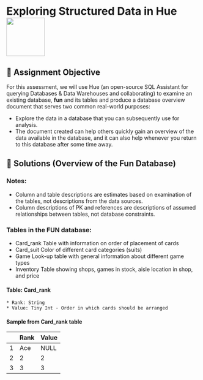 # Exploring Structured Data in Hue <img src= "https://user-images.githubusercontent.com/94797745/146965611-910aa20c-8566-430f-9389-9e4273e7d825.jpg" width = "100" height = "100"> 
## 📝 Assignment Objective
For this assessment, we will use Hue (an open-source SQL Assistant for querying Databases & Data Warehouses and collaborating) to examine an existing database, **fun** and its tables and produce a database overview document that serves two common real-world purposes:
* Explore the data in a database that you can subsequently use for analysis.
* The document created can help others quickly gain an overview of the data available in the database, and it can also help whenever you return to this database after some time away.
## 🚀 Solutions (Overview of the Fun Database)
### Notes:
* Column and table descriptions are estimates based on examination of the tables, not descriptions from the data sources.
* Column descriptions of PK and references are descriptions of assumed relationships between tables, not database constraints.

### Tables in the FUN database:
* Card_rank Table with information on order of placement of cards
* Card_suit Color of different card categories (suits)
* Game Look-up table with general information about different game types
* Inventory Table showing shops, games in stock, aisle location in shop, and price

#### Table: Card_rank
    * Rank: String
    * Value: Tiny Int - Order in which cards should be arranged
   #### Sample from Card_rank table
||Rank |Value|
|-|----|-----|
|1| Ace |NULL|
|2| 2| 2|
|3| 3| 3|
